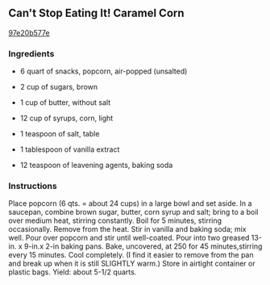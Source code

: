 ## Can't Stop Eating It! Caramel Corn

[97e20b577e](http://www.food.com/recipe/cant-stop-eating-it-caramel-corn-273797)

### Ingredients

 - 6 quart of snacks, popcorn, air-popped (unsalted)

 - 2 cup of sugars, brown

 - 1 cup of butter, without salt

 - 12 cup of syrups, corn, light

 - 1 teaspoon of salt, table

 - 1 tablespoon of vanilla extract

 - 12 teaspoon of leavening agents, baking soda

### Instructions

Place popcorn (6 qts. = about 24 cups) in a large bowl and set aside. In a saucepan, combine brown sugar, butter, corn syrup and salt; bring to a boil over medium heat, stirring constantly. Boil for 5 minutes, stirring occasionally. Remove from the heat. Stir in vanilla and baking soda; mix well. Pour over popcorn and stir until well-coated. Pour into two greased 13-in. x 9-in.x 2-in baking pans. Bake, uncovered, at 250 for 45 minutes,stirring every 15 minutes. Cool completely. (I find it easier to remove from the pan and break up when it is still SLIGHTLY warm.) Store in airtight container or plastic bags. Yield: about 5-1/2 quarts.